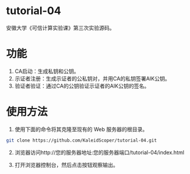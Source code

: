 # tutorial-04

 安徽大学《可信计算实验课》第三次实验源码。

# 功能

 1. CA启动：生成私钥和公钥。
 2. 示证者注册：生成示证者的公私钥对，并用CA的私钥签署AIK公钥。
 3. 验证者验证：通过CA的公钥验证示证者的AIK公钥的签名。

# 使用方法

 1. 使用下面的命令将其克隆至现有的 Web 服务器的根目录。
 ```bash
 git clone https://github.com/KaleidScoper/tutorial-04.git
 ```
 2. 浏览器访问http://您的服务器地址:您的服务器端口/tutorial-04/index.html

 3. 打开浏览器控制台，然后点击按钮观察输出。
